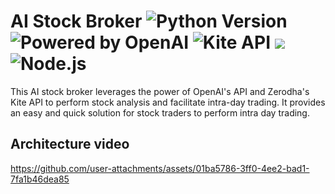 # AI Stock Broker ![Python Version](https://img.shields.io/badge/python-3.8%2B-blue)  ![Powered by OpenAI](https://img.shields.io/badge/powered%20by-OpenAI-blueviolet) ![Kite API](https://img.shields.io/badge/Kite-API-red) ![](https://img.shields.io/badge/-Flask-purple) ![Node.js](https://img.shields.io/badge/node.js-%3E%3D%2016-green)

This AI stock broker leverages the power of OpenAI's API and Zerodha's Kite API  to perform stock analysis and facilitate intra-day trading. It provides an easy and quick solution for stock traders to perform intra day trading.

## Architecture video
https://github.com/user-attachments/assets/01ba5786-3ff0-4ee2-bad1-7fa1b46dea85

